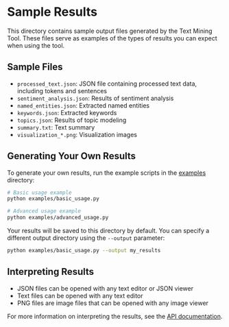 # Sample Results

This directory contains sample output files generated by the Text Mining Tool. These files serve as examples of the types of results you can expect when using the tool.

## Sample Files

- `processed_text.json`: JSON file containing processed text data, including tokens and sentences
- `sentiment_analysis.json`: Results of sentiment analysis
- `named_entities.json`: Extracted named entities
- `keywords.json`: Extracted keywords
- `topics.json`: Results of topic modeling
- `summary.txt`: Text summary
- `visualization_*.png`: Visualization images

## Generating Your Own Results

To generate your own results, run the example scripts in the [examples](../examples) directory:

```bash
# Basic usage example
python examples/basic_usage.py

# Advanced usage example
python examples/advanced_usage.py
```

Your results will be saved to this directory by default. You can specify a different output directory using the `--output` parameter:

```bash
python examples/basic_usage.py --output my_results
```

## Interpreting Results

- JSON files can be opened with any text editor or JSON viewer
- Text files can be opened with any text editor
- PNG files are image files that can be opened with any image viewer

For more information on interpreting the results, see the [API documentation](../docs/api.md). 